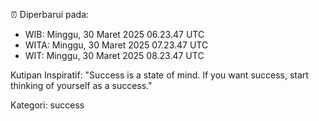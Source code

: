 ⏰ Diperbarui pada:
- WIB: Minggu, 30 Maret 2025 06.23.47 UTC
- WITA: Minggu, 30 Maret 2025 07.23.47 UTC
- WIT: Minggu, 30 Maret 2025 08.23.47 UTC

Kutipan Inspiratif:
"Success is a state of mind. If you want success, start thinking of yourself as a success."


Kategori: success

